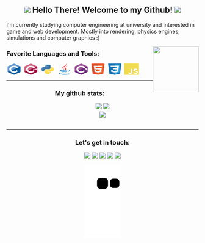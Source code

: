 <h2 align="center"> <img src="https://media.giphy.com/media/hvRJCLFzcasrR4ia7z/giphy.gif" width="30px"> Hello There! Welcome to my Github! <img src="https://media.giphy.com/media/hvRJCLFzcasrR4ia7z/giphy.gif" width="30px"> </h2>

I'm currently studying computer engineering at university and interested in game and web development. Mostly into rendering, physics engines, simulations and computer graphics :)

<img align="right" src="https://media3.giphy.com/media/qQRfz2VfUbDeebczif/giphy.gif?cid=ecf05e47cy24qpjp0xfikzpoe3btqhabb9v47qzgzshrl7xv&rid=giphy.gif&ct=g" width="120" height="120" />

<div style="display: inline_block"><h3>Favorite Languages and Tools:</h3>
  <img align="center" alt="Icon-CSS" height="30" width="40" src="https://raw.githubusercontent.com/devicons/devicon/master/icons/c/c-original.svg">
  <img align="center" alt="Icon-CSS" height="30" width="40" src="https://raw.githubusercontent.com/devicons/devicon/master/icons/cplusplus/cplusplus-original.svg">
  <img align="center" alt="Icon-Python" height="30" width="40" src="https://raw.githubusercontent.com/devicons/devicon/master/icons/python/python-original.svg">
  <img align="center" alt="Icon-Python" height="30" width="40" src="https://raw.githubusercontent.com/devicons/devicon/master/icons/java/java-original.svg">
   <img align="center" alt="Icon-CSS" height="30" width="40" src="https://raw.githubusercontent.com/devicons/devicon/master/icons/csharp/csharp-original.svg">
  <img align="center" alt="Icon-HTML" height="30" width="40" src="https://raw.githubusercontent.com/devicons/devicon/master/icons/html5/html5-original.svg">
  <img align="center" alt="Icon-CSS" height="30" width="40" src="https://raw.githubusercontent.com/devicons/devicon/master/icons/css3/css3-original.svg">
  <img align="center" alt="Icon-Js" height="30" width="40" src="https://raw.githubusercontent.com/devicons/devicon/master/icons/javascript/javascript-plain.svg">
</div>

<hr>
<h3 align="center"> My github stats:</h3>
<div align="center">
  <img height="182em" src="https://github-readme-stats.vercel.app/api?username=nPr0nn&show_icons=true&theme=radical&line_height=27"/>
  <img height="182em" src="https://github-readme-stats.vercel.app/api/top-langs/?username=nPr0nn&theme=synthwave&layout=compact"/>
</div>
<div align="center">
    <img align="center" src="https://github-readme-streak-stats.herokuapp.com?user=nPr0nn&theme=radical" height="200em"/>
</div>

</br>
<hr>

<div align="center"> <h3>Let's get in touch:</h3>
  <a href="https://twitter.com/nPr0nn" target="_blank"><img src="https://img.shields.io/badge/Twitter-1DA1F2?style=for-the-badge&logo=twitter&logoColor=white" target="_blank"></a>
  <a href="https://www.instagram.com/npr0nn/" target="_blank"><img src="https://img.shields.io/badge/-Instagram-%23E4405F?style=for-the-badge&logo=instagram&logoColor=white" target="_blank"></a>
  <a href = "mailto:lucasnogueira064@gmail.com"><img src="https://img.shields.io/badge/-Gmail-%23333?style=for-the-badge&logo=gmail&logoColor=white" target="_blank"></a>
   <a href="https://npr0nn.itch.io/" target="_blank"><img src="https://img.shields.io/badge/Itch.io-f35a5c?style=for-the-badge&logo=itch.io&logoColor=white" target="_blank"></a> 
  <a href="https://www.linkedin.com/in/lucas-nogueira-079a69160/" target="_blank"><img src="https://img.shields.io/badge/-LinkedIn-%230077B5?style=for-the-badge&logo=linkedin&logoColor=white" target="_blank"></a>  

  ![Snake animation](https://github.com/nPr0nn/nPr0nn/blob/output/github-contribution-grid-snake.svg)
</div>

<div>
</div>
